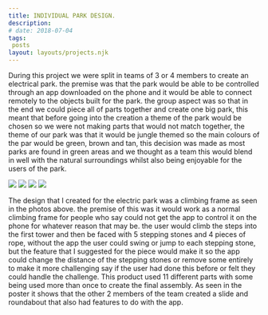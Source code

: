 ```yaml
---
title: INDIVIDUAL PARK DESIGN.
description: 
# date: 2018-07-04
tags:
 posts
layout: layouts/projects.njk
---
```


During this project we were split in teams of 3 or 4 members to create an electrical park. the premise was that the park would be able to be controlled through an app downloaded on the phone and it would be able to connect remotely to the objects built for the park. the group aspect was so that in the end we could piece all of parts together and create one big park, this meant that before going into the creation a theme of the park would be chosen so we were not making parts that would not match together, the theme of our park was that it would be jungle themed so the main colours of the par would be green, brown and tan, this decision was made as most parks are found in green areas and we thought as a team this would blend in well with the natural surroundings whilst also being enjoyable for the users of the park.

<div class="project-image-container">
<img src="../../img/projects/ClimbingFrame.png" class="project-image" />
<img src="../../img/projects/ClimbingFrameInside.png" class="project-image"  />
<img src="../../img/projects/ClimbingFrameAssembly.png" class="project-image"  />
<img src="../../img/projects/ClimbingFramePoster.png" class="project-image"  />

</div>


The design that I created for the electric park was a climbing frame as seen in the photos above. the premise of this was it would work as a normal climbing frame for people who say could not get the app to control it on the phone for whatever reason that may be. the user would climb the steps into the first tower and then be faced with 5 stepping stones and 4 pieces of rope, without the app the user could swing or jump to each stepping stone, but the feature that I suggested for the piece would make it so the app could change the distance of the stepping stones or remove some entirely to make it more challenging say if the user had done this before or felt they could handle the challenge. This product used 11 different parts with some being used more than once to create the final assembly. As seen in the poster it shows that the other 2 members of the team created a slide and roundabout that also had features to do with the app.
